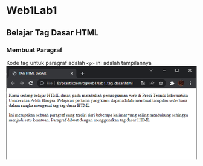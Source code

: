 # Web1Lab1

## Belajar Tag Dasar HTML

### Membuat Paragraf
Kode tag untuk paragraf adalah `<p>`
ini adalah tampilannya
![Gambar 1](screenshot/latihan1.1.PNG)